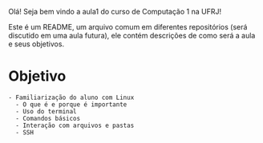Olá! Seja bem vindo a aula1 do curso de Computação 1 na UFRJ!

Este é um README, um arquivo comum em diferentes repositórios (será discutido em uma aula futura), ele contém descrições de como será a aula e seus objetivos.

# Objetivo
    - Familiarização do aluno com Linux
      - O que é e porque é importante
      - Uso do terminal
      - Comandos básicos
      - Interação com arquivos e pastas
      - SSH

